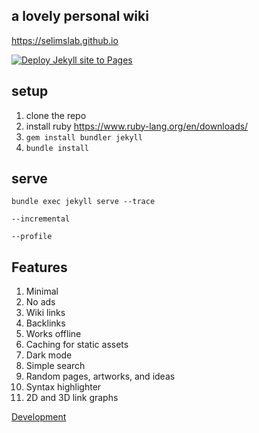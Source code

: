 ##  a lovely personal wiki 

<https://selimslab.github.io>

[![Deploy Jekyll site to Pages](https://github.com/selimslab/selimslab.github.io/actions/workflows/pages.yml/badge.svg)](https://github.com/selimslab/selimslab.github.io/actions/workflows/pages.yml)

## setup

1. clone the repo
3. install ruby <https://www.ruby-lang.org/en/downloads/>
4. `gem install bundler jekyll`
5. `bundle install`

## serve
```
bundle exec jekyll serve --trace
```

`--incremental`

`--profile` 

## Features 
1. Minimal
2. No ads
3. Wiki links
4. Backlinks
5. Works offline
6. Caching for static assets
7. Dark mode
8. Simple search
9. Random pages, artworks, and ideas
10. Syntax highlighter
11. 2D and 3D link graphs


[Development](/organization-of-this-site)